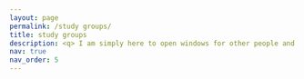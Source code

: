 ```yaml
---
layout: page
permalink: /study groups/
title: study groups
description: <q> I am simply here to open windows for other people and talk with them about what they see and I hope they will do the same for me. <q> — Martin Buber
nav: true
nav_order: 5
---
```


